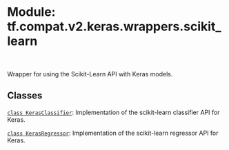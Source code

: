 <div itemscope itemtype="http://developers.google.com/ReferenceObject">
<meta itemprop="name" content="tf.compat.v2.keras.wrappers.scikit_learn" />
<meta itemprop="path" content="Stable" />
</div>

# Module: tf.compat.v2.keras.wrappers.scikit_learn


<table class="tfo-notebook-buttons tfo-api" align="left">
</table>



Wrapper for using the Scikit-Learn API with Keras models.



## Classes

[`class KerasClassifier`](../../../../../tf/keras/wrappers/scikit_learn/KerasClassifier.md): Implementation of the scikit-learn classifier API for Keras.

[`class KerasRegressor`](../../../../../tf/keras/wrappers/scikit_learn/KerasRegressor.md): Implementation of the scikit-learn regressor API for Keras.



